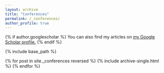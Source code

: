 ```yaml
---
layout: archive
title: "Conferences"
permalink: /_conferences/
author_profile: true
---
```


{% if author.googlescholar %}
  You can also find my articles on <u><a href="{{author.googlescholar}}">my Google Scholar profile</a>.</u>
{% endif %}

{% include base_path %}

{% for post in site._conferences reversed %}
  {% include archive-single.html %}
{% endfor %}
